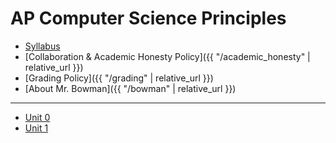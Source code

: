 # AP Computer Science Principles

* [Syllabus](syllabus)
* [Collaboration & Academic Honesty Policy]({{ "/academic_honesty" | relative_url }})
* [Grading Policy]({{ "/grading" | relative_url }})
* [About Mr. Bowman]({{ "/bowman" | relative_url }})

***

* [Unit 0](0)
* [Unit 1](1)
<!-- * [Unit 2](2)
* [Unit 3](3)
* [Unit 4](4)
* [Unit 5](5)
* [Unit 6](6)
* [Unit 7](7)
* [Unit 8](8) -->
<!-- 
# AP Modules

* [Understanding Technology](understanding_technology)
* [Data Science](data_science)
* [Impact of Computing](impact_of_computing) -->
